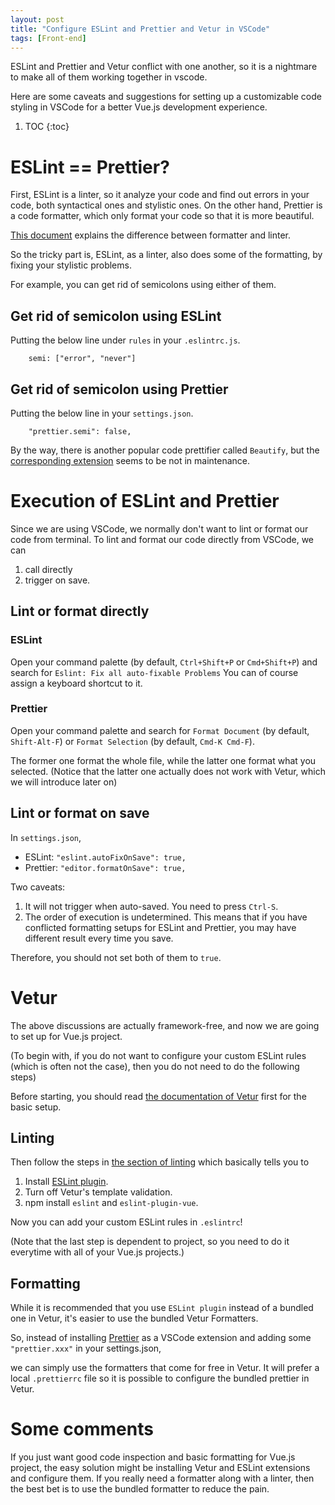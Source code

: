```yaml
---
layout: post
title: "Configure ESLint and Prettier and Vetur in VSCode"
tags: [Front-end]
---
```


ESLint and Prettier and Vetur conflict with one another, 
so it is a nightmare to make all of them working together in vscode.

Here are some caveats and suggestions for setting up a customizable code styling 
in VSCode for a better Vue.js development experience.

1. TOC
{:toc}

# ESLint == Prettier?

First, ESLint is a linter, so it analyze your code and find out errors in your code, 
both syntactical ones and stylistic ones.
On the other hand, Prettier is a code formatter, 
which only format your code so that it is more beautiful.

[This document](https://prettier.io/docs/en/comparison.html) explains the difference between formatter and linter.

So the tricky part is, ESLint, as a linter, also does some of the formatting, 
by fixing your stylistic problems. 

For example, you can get rid of semicolons using either of them.

## Get rid of semicolon using ESLint

Putting the below line under `rules` in your `.eslintrc.js`.

```
    semi: ["error", "never"]
```

## Get rid of semicolon using Prettier

Putting the below line in your `settings.json`.

```
    "prettier.semi": false,
```

By the way, there is another popular code prettifier called `Beautify`,
but the [corresponding extension](https://marketplace.visualstudio.com/items?itemName=peakchen90.vue-beautify)
seems to be not in maintenance. 

# Execution of ESLint and Prettier

Since we are using VSCode, we normally don't want to lint or format our code from terminal.
To lint and format our code directly from VSCode, 
we can 

1. call directly
2. trigger on save.

## Lint or format directly

### ESLint

Open your command palette (by default, `Ctrl+Shift+P` or `Cmd+Shift+P`)
and search for `Eslint: Fix all auto-fixable Problems`
You can of course assign a keyboard shortcut to it.

### Prettier

Open your command palette
and search for `Format Document` (by default, `Shift-Alt-F`) or `Format Selection` (by default, `Cmd-K Cmd-F`).

The former one format the whole file, while the latter one format what you selected. 
(Notice that the latter one actually does not work with Vetur, which we will introduce later on)

## Lint or format on save 

In `settings.json`,

* ESLint: `"eslint.autoFixOnSave": true,`
* Prettier: `"editor.formatOnSave": true,`

Two caveats:
1. It will not trigger when auto-saved. You need to press `Ctrl-S`.
2. The order of execution is undetermined. This means that if you have conflicted formatting setups for ESLint and Prettier, you may have different result every time you save.

Therefore, you should not set both of them to `true`.

# Vetur

The above discussions are actually framework-free, and now we are going to set up for Vue.js project.

(To begin with, if you do not want to configure your custom ESLint rules (which is often not the case), 
then you do not need to do the following steps)

Before starting, you should read [the documentation of Vetur](https://vuejs.github.io/vetur/) 
first for the basic setup.

## Linting

Then follow the steps in [the section of linting](https://vuejs.github.io/vetur/linting-error.html#linting)
which basically tells you to

1. Install [ESLint plugin](https://marketplace.visualstudio.com/items?itemName=dbaeumer.vscode-eslint).
2. Turn off Vetur's template validation.
3. npm install `eslint` and `eslint-plugin-vue`.

Now you can add your custom ESLint rules in `.eslintrc`!

(Note that the last step is dependent to project, so you need to do it everytime with all of your Vue.js projects.)

## Formatting

While it is recommended that you use `ESLint plugin` instead of a bundled one in Vetur, 
it's easier to use the bundled Vetur Formatters.

So, instead of installing [Prettier](https://marketplace.visualstudio.com/items?itemName=esbenp.prettier-vscode)
as a VSCode extension and adding some `"prettier.xxx"` in your settings.json,

we can simply use the formatters that come for free in Vetur.
It will prefer a local `.prettierrc` file so it is possible to configure the bundled prettier in Vetur.

# Some comments

If you just want good code inspection and basic formatting for Vue.js project, 
the easy solution might be installing Vetur and ESLint extensions and configure them.
If you really need a formatter along with a linter, 
then the best bet is to use the bundled formatter to reduce the pain.
